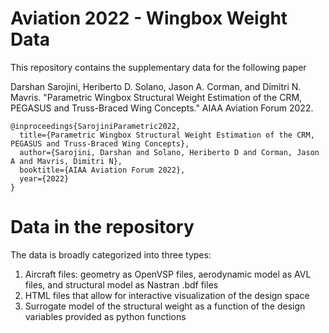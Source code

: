 Aviation 2022 - Wingbox Weight Data
==============

This repository contains the supplementary data for the following paper

Darshan Sarojini, Heriberto D. Solano, Jason A. Corman, and Dimitri N. Mavris. "Parametric Wingbox Structural Weight Estimation of the CRM, PEGASUS and Truss-Braced Wing Concepts." AIAA Aviation Forum 2022. 

```
@inproceedings{SarojiniParametric2022,
  title={Parametric Wingbox Structural Weight Estimation of the CRM, PEGASUS and Truss-Braced Wing Concepts},
  author={Sarojini, Darshan and Solano, Heriberto D and Corman, Jason A and Mavris, Dimitri N},
  booktitle={AIAA Aviation Forum 2022},
  year={2022}
}
```

# Data in the repository
The data is broadly categorized into three types:
1. Aircraft files: geometry as OpenVSP files, aerodynamic model as AVL files, and structural model as Nastran .bdf files
2. HTML files that allow for interactive visualization of the design space
3. Surrogate model of the structural weight as a function of the design variables provided as python functions
